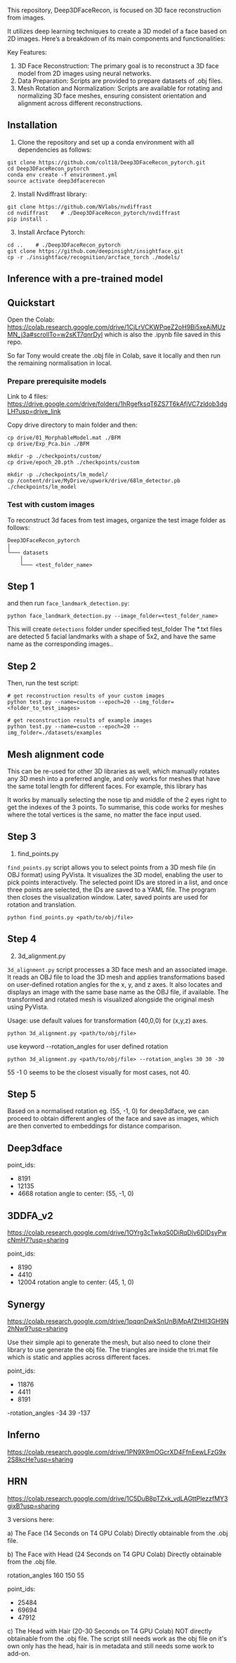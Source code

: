 
This repository, Deep3DFaceRecon, is focused on 3D face reconstruction from images. 

It utilizes deep learning techniques to create a 3D model of a face based on 2D images. Here’s a breakdown of its main components and functionalities:

Key Features:
1. 3D Face Reconstruction:
The primary goal is to reconstruct a 3D face model from 2D images using neural networks.
2. Data Preparation:
Scripts are provided to prepare datasets of .obj files.
3. Mesh Rotation and Normalization:
Scripts are available for rotating and normalizing 3D face meshes, ensuring consistent orientation and alignment across different reconstructions.

## Installation
1. Clone the repository and set up a conda environment with all dependencies as follows:
```
git clone https://github.com/colt18/Deep3DFaceRecon_pytorch.git
cd Deep3DFaceRecon_pytorch
conda env create -f environment.yml
source activate deep3dfacerecon
```

2. Install Nvdiffrast library:
```
git clone https://github.com/NVlabs/nvdiffrast
cd nvdiffrast    # ./Deep3DFaceRecon_pytorch/nvdiffrast
pip install .
```

3. Install Arcface Pytorch:
```
cd ..    # ./Deep3DFaceRecon_pytorch
git clone https://github.com/deepinsight/insightface.git
cp -r ./insightface/recognition/arcface_torch ./models/
```
## Inference with a pre-trained model

## Quickstart

Open the Colab: https://colab.research.google.com/drive/1CjLrVCKWPqeZ2oH9Bi5xeAiMUzMN_j3a#scrollTo=w2sKT7qnrDyI which is also the .ipynb file saved in this repo.

So far Tony would create the .obj file in Colab, save it locally and then run the remaining normalisation in local.

### Prepare prerequisite models

Link to 4 files: https://drive.google.com/drive/folders/1hRgefksqT6ZS7T6kAfjVC7zldob3dgLH?usp=drive_link

Copy drive directory to main folder and then:
```
cp drive/01_MorphableModel.mat ./BFM
cp drive/Exp_Pca.bin ./BFM

mkdir -p ./checkpoints/custom/
cp drive/epoch_20.pth ./checkpoints/custom

mkdir -p ./checkpoints/lm_model/
cp /content/drive/MyDrive/upwork/drive/68lm_detector.pb ./checkpoints/lm_model
```

### Test with custom images
To reconstruct 3d faces from test images, organize the test image folder as follows:
```
Deep3DFaceRecon_pytorch
│
└─── datasets
    │
    └─── <test_folder_name>

```
## Step 1

and then run `face_landmark_detection.py`:
```
python face_landmark_detection.py --image_folder=<test_folder_name> 
```
This will create `detections` folder under specified test_folder The \*.txt files are detected 5 facial landmarks with a shape of 5x2, and have the same name as the corresponding images..

## Step 2

Then, run the test script:
```
# get reconstruction results of your custom images
python test.py --name=custom --epoch=20 --img_folder=<folder_to_test_images>

# get reconstruction results of example images
python test.py --name=custom --epoch=20 --img_folder=./datasets/examples
```
## Mesh alignment code

This can be re-used for other 3D libraries as well, which manually rotates any 3D mesh into a preferred angle, and only works for meshes that have the same total length for different faces. For example, this library has 

It works by manually selecting the nose tip and middle of the 2 eyes right to get the indexes of the 3 points. To summarise, this code works for meshes where the total vertices is the same, no matter the face input used.

## Step 3

1. find_points.py

`find_points.py` script allows you to select points from a 3D mesh file (in OBJ format) using PyVista. It visualizes the 3D model, enabling the user to pick points interactively. The selected point IDs are stored in a list, and once three points are selected, the IDs are saved to a YAML file. The program then closes the visualization window. Later, saved points are used for rotation and translation.
```
python find_points.py <path/to/obj/file>
```

## Step 4

2. 3d_alignment.py

`3d_alignment.py` script processes a 3D face mesh and an associated image. It reads an OBJ file to load the 3D mesh and applies transformations based on user-defined rotation angles for the x, y, and z axes. It also locates and displays an image with the same base name as the OBJ file, if available. The transformed and rotated mesh is visualized alongside the original mesh using PyVista.

Usage:
use default values for transformation (40,0,0) for (x,y,z) axes.
```
python 3d_alignment.py <path/to/obj/file>
```
use keyword --rotation_angles for user defined rotation

```
python 3d_alignment.py <path/to/obj/file> --rotation_angles 30 30 -30
```

55 -1 0 seems to be the closest visually for most cases, not 40.

## Step 5

Based on a normalised rotation eg. (55, -1, 0) for deep3dface, we can proceed to obtain different angles of the face and save as images, which are then converted to embeddings for distance comparison. 

## Deep3dface

point_ids:
- 8191
- 12135
- 4668
rotation angle to center: (55, -1, 0)

## 3DDFA_v2

https://colab.research.google.com/drive/1OYrg3cTwkqS0DiRqDlv6DIDsyPwcNmH7?usp=sharing

point_ids:
- 8190
- 4410
- 12004
rotation angle to center: (45, 1, 0)

## Synergy

https://colab.research.google.com/drive/1pqqnDwkSnUnBjMpAfZtHlI3GH9N2hNw9?usp=sharing

Use their simple api to generate the mesh, but also need to clone their library to use generate the obj file.
The triangles are inside the tri.mat file which is static and applies across different faces.

point_ids:
- 11876
- 4411
- 8191

-rotation_angles -34 39 -137

## Inferno

https://colab.research.google.com/drive/1PN9X9mOGcrXD4FfnEewLFzG9x2S8kcHe?usp=sharing



## HRN

https://colab.research.google.com/drive/1C5DuB8pTZxk_vdLAGttPlezzfMY3gixB?usp=sharing

3 versions here:

a) The Face (14 Seconds on T4 GPU Colab)
Directly obtainable from the .obj file.

b) The Face with Head (24 Seconds on T4 GPU Colab)
Directly obtainable from the .obj file.

rotation_angles 160 150 55

point_ids:
- 25484
- 69694
- 47912

c) The Head with Hair (20-30 Seconds on T4 GPU Colab)
NOT directly obtainable from the .obj file.
The script still needs work as the obj file on it's own only has the head, hair is in metadata and still needs some work to add-on.